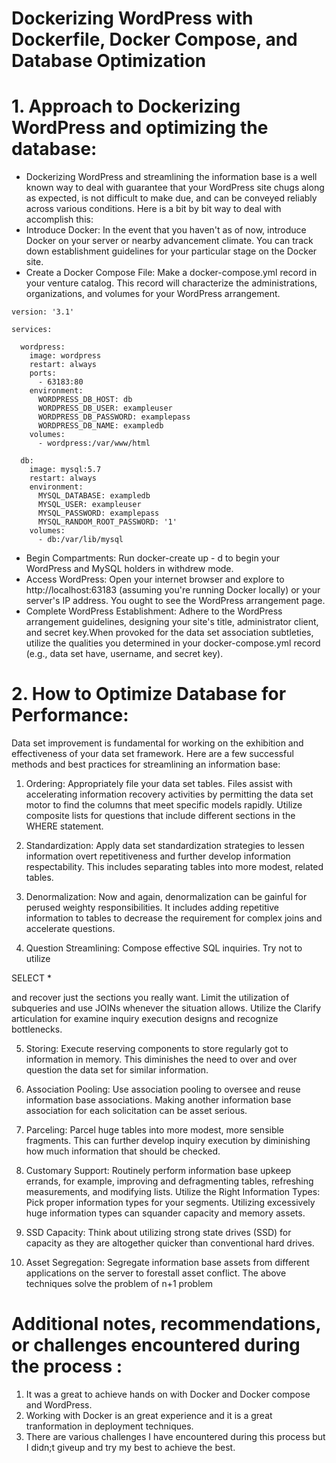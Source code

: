 
# Dockerizing WordPress with Dockerfile, Docker Compose, and Database Optimization

# 1. Approach to Dockerizing WordPress and optimizing the database:

* Dockerizing WordPress and streamlining the information base is a well known way to deal with guarantee that your WordPress site chugs along as expected, is not difficult to make due, and can be conveyed reliably across various conditions. Here is a bit by bit way to deal with accomplish this:
* Introduce Docker: In the event that you haven't as of now, introduce Docker on your server or nearby advancement climate. You can track down establishment guidelines for your particular stage on the Docker site.
* Create a Docker Compose File: Make a docker-compose.yml record in your venture catalog. This record will characterize the administrations, organizations, and volumes for your WordPress arrangement.
```
version: '3.1'

services:

  wordpress:
    image: wordpress
    restart: always
    ports:
      - 63183:80
    environment:
      WORDPRESS_DB_HOST: db
      WORDPRESS_DB_USER: exampleuser
      WORDPRESS_DB_PASSWORD: examplepass
      WORDPRESS_DB_NAME: exampledb
    volumes:
      - wordpress:/var/www/html

  db:
    image: mysql:5.7
    restart: always
    environment:
      MYSQL_DATABASE: exampledb
      MYSQL_USER: exampleuser
      MYSQL_PASSWORD: examplepass
      MYSQL_RANDOM_ROOT_PASSWORD: '1'
    volumes:
      - db:/var/lib/mysql
```
* Begin Compartments: Run docker-create up - d to begin your WordPress and MySQL holders in withdrew mode.
* Access WordPress: Open your internet browser and explore to http://localhost:63183 (assuming you're running Docker locally) or your server's IP address. You ought to see the WordPress arrangement page.
* Complete WordPress Establishment: Adhere to the WordPress arrangement guidelines, designing your site's title, administrator client, and secret key.When provoked for the data set association subtleties, utilize the qualities you determined in your docker-compose.yml record (e.g., data set have, username, and secret key).

# 2. How to Optimize Database for Performance:

Data set improvement is fundamental for working on the exhibition and effectiveness of your data set framework. Here are a few successful methods and best practices for streamlining an information base:

1. Ordering: Appropriately file your data set tables. Files assist with accelerating information recovery activities by permitting the data set motor to find the columns that meet specific models rapidly.
Utilize composite lists for questions that include different sections in the WHERE statement.

2. Standardization: Apply data set standardization strategies to lessen information overt repetitiveness and further develop information respectability. This includes separating tables into more modest, related tables.

3. Denormalization: Now and again, denormalization can be gainful for perused weighty responsibilities. It includes adding repetitive information to tables to decrease the requirement for complex joins and accelerate questions.

4. Question Streamlining:
Compose effective SQL inquiries. Try not to utilize 

SELECT * 

and recover just the sections you really want.
Limit the utilization of subqueries and use JOINs whenever the situation allows.
Utilize the Clarify articulation for examine inquiry execution designs and recognize bottlenecks.

5. Storing: Execute reserving components to store regularly got to information in memory. This diminishes the need to over and over question the data set for similar information.

6. Association Pooling: Use association pooling to oversee and reuse information base associations. Making another information base association for each solicitation can be asset serious.

7. Parceling: Parcel huge tables into more modest, more sensible fragments. This can further develop inquiry execution by diminishing how much information that should be checked.

8. Customary Support: Routinely perform information base upkeep errands, for example, improving and defragmenting tables, refreshing measurements, and modifying lists.
Utilize the Right Information Types: Pick proper information types for your segments. Utilizing excessively huge information types can squander capacity and memory assets.

9. SSD Capacity: Think about utilizing strong state drives (SSD) for capacity as they are altogether quicker than conventional hard drives.

10. Asset Segregation: Segregate information base assets from different applications on the server to forestall asset conflict.
The above techniques solve the problem of n+1 problem

# Additional notes, recommendations, or challenges  encountered during the process :

1. It was a great to achieve hands on with Docker and Docker compose and WordPress.
2. Working with Docker is an great experience and it is a great tranformation in deployment techniques.
3. There are various challenges I have encountered during this process but I didn;t giveup and try my best to achieve the best.